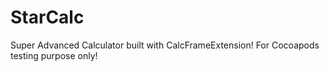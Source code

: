 StarCalc
========

Super Advanced Calculator built with CalcFrameExtension! For Cocoapods testing purpose only!